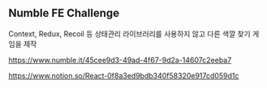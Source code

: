 ## Numble FE Challenge

Context, Redux, Recoil 등 상태관리 라이브러리를 사용하지 않고 다른 색깔 찾기 게임을 제작

https://www.numble.it/45cee9d3-49ad-4f67-9d2a-14607c2eeba7

https://www.notion.so/React-0f8a3ed9bdb340f58320e917cd059d1c
